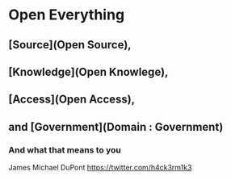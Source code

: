 # Open Everything

## [Source](Open Source), 

## [Knowledge](Open Knowlege),

## [Access](Open Access), 

## and [Government](Domain : Government)

### And what that means to you
James Michael DuPont
https://twitter.com/h4ck3rm1k3
